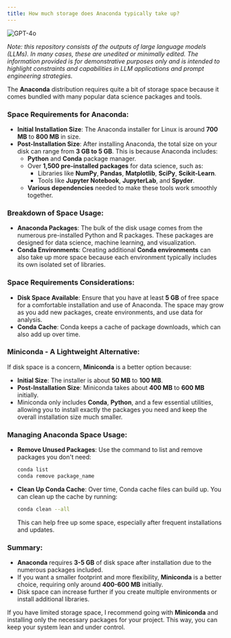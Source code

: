 ```yaml
---
title: How much storage does Anaconda typically take up?
---
```

![GPT-4o](https://img.shields.io/badge/GPT--4o-3333FF?style=for-the-badge&logo=openai&logoColor=white)



*Note: this repository consists of the outputs of large language models (LLMs). In many cases, these are unedited or minimally edited. The information provided is for demonstrative purposes only and is intended to highlight constraints and capabilities in LLM applications and prompt engineering strategies.*


The **Anaconda** distribution requires quite a bit of storage space because it comes bundled with many popular data science packages and tools.

### **Space Requirements for Anaconda:**
- **Initial Installation Size**: The Anaconda installer for Linux is around **700 MB** to **800 MB** in size.
- **Post-Installation Size**: After installing Anaconda, the total size on your disk can range from **3 GB to 5 GB**. This is because Anaconda includes:
  - **Python** and **Conda** package manager.
  - Over **1,500 pre-installed packages** for data science, such as:
    - Libraries like **NumPy**, **Pandas**, **Matplotlib**, **SciPy**, **Scikit-Learn**.
    - Tools like **Jupyter Notebook**, **JupyterLab**, and **Spyder**.
  - **Various dependencies** needed to make these tools work smoothly together.

### **Breakdown of Space Usage**:
- **Anaconda Packages**: The bulk of the disk usage comes from the numerous pre-installed Python and R packages. These packages are designed for data science, machine learning, and visualization.
- **Conda Environments**: Creating additional **Conda environments** can also take up more space because each environment typically includes its own isolated set of libraries.
  
### **Space Requirements Considerations**:
- **Disk Space Available**: Ensure that you have at least **5 GB** of free space for a comfortable installation and use of Anaconda. The space may grow as you add new packages, create environments, and use data for analysis.
- **Conda Cache**: Conda keeps a cache of package downloads, which can also add up over time.

### **Miniconda - A Lightweight Alternative**:
If disk space is a concern, **Miniconda** is a better option because:
- **Initial Size**: The installer is about **50 MB** to **100 MB**.
- **Post-Installation Size**: Miniconda takes about **400 MB** to **600 MB** initially.
- Miniconda only includes **Conda**, **Python**, and a few essential utilities, allowing you to install exactly the packages you need and keep the overall installation size much smaller.

### **Managing Anaconda Space Usage**:
- **Remove Unused Packages**: Use the command to list and remove packages you don't need:
  ```sh
  conda list
  conda remove package_name
  ```
- **Clean Up Conda Cache**: Over time, Conda cache files can build up. You can clean up the cache by running:
  ```sh
  conda clean --all
  ```
  This can help free up some space, especially after frequent installations and updates.

### **Summary**:
- **Anaconda** requires **3-5 GB** of disk space after installation due to the numerous packages included.
- If you want a smaller footprint and more flexibility, **Miniconda** is a better choice, requiring only around **400-600 MB** initially.
- Disk space can increase further if you create multiple environments or install additional libraries.

If you have limited storage space, I recommend going with **Miniconda** and installing only the necessary packages for your project. This way, you can keep your system lean and under control.